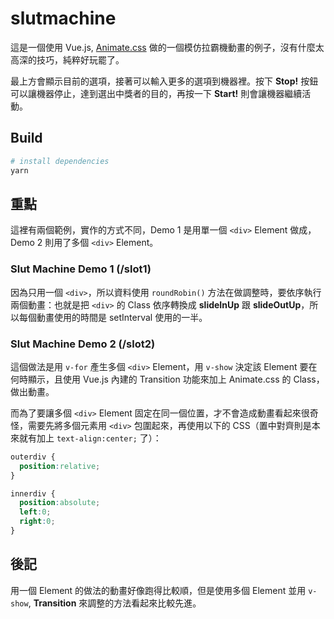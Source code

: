 # slutmachine

這是一個使用 Vue.js, [Animate.css](https://daneden.github.io/animate.css/) 做的一個模仿拉霸機動畫的例子，沒有什麼太高深的技巧，純粹好玩罷了。

最上方會顯示目前的選項，接著可以輸入更多的選項到機器裡。按下 **Stop!** 按鈕可以讓機器停止，達到選出中獎者的目的，再按一下 **Start!** 則會讓機器繼續活動。

## Build

``` bash
# install dependencies
yarn
```

## 重點

這裡有兩個範例，實作的方式不同，Demo 1 是用單一個 `<div>` Element 做成，Demo 2 則用了多個 `<div>` Element。

### Slut Machine Demo 1 (/slot1)

因為只用一個 `<div>`，所以資料使用 `roundRobin()` 方法在做調整時，要依序執行兩個動畫：也就是把 `<div>` 的 Class 依序轉換成 **slideInUp** 跟 **slideOutUp**，所以每個動畫使用的時間是 setInterval 使用的一半。

### Slut Machine Demo 2 (/slot2)

這個做法是用 `v-for` 產生多個 `<div>` Element，用 `v-show` 決定該 Element 要在何時顯示，且使用 Vue.js 內建的 Transition 功能來加上 Animate.css 的 Class，做出動畫。

而為了要讓多個 `<div>` Element 固定在同一個位置，才不會造成動畫看起來很奇怪，需要先將多個元素用 `<div>` 包圍起來，再使用以下的 CSS（置中對齊則是本來就有加上 `text-align:center;` 了）：

```css
outerdiv {
  position:relative;
}

innerdiv {
  position:absolute;
  left:0;
  right:0;
}
```

## 後記

用一個 Element 的做法的動畫好像跑得比較順，但是使用多個 Element 並用 `v-show`, **Transition** 來調整的方法看起來比較先進。
